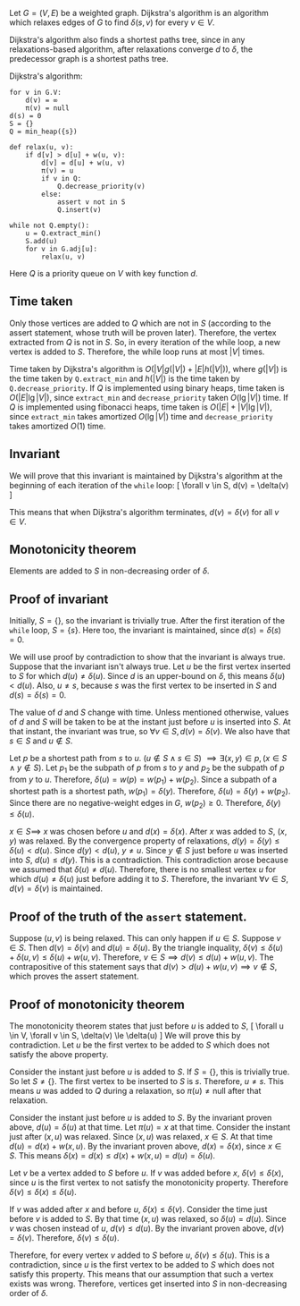 Let $G = (V, E)$ be a weighted graph.
Dijkstra's algorithm is an algorithm which relaxes edges of $G$ to find $\delta(s, v)$ for every $v \in V$.

Dijkstra's algorithm also finds a shortest paths tree, since in any relaxations-based algorithm,
after relaxations converge $d$ to $\delta$, the predecessor graph is a shortest paths tree.

Dijkstra's algorithm:
```
for v in G.V:
    d(v) = ∞
    π(v) = null
d(s) = 0
S = {}
Q = min_heap({s})

def relax(u, v):
    if d[v] > d[u] + w(u, v):
        d[v] = d[u] + w(u, v)
        π(v) = u
        if v in Q:
            Q.decrease_priority(v)
        else:
            assert v not in S
            Q.insert(v)

while not Q.empty():
    u = Q.extract_min()
    S.add(u)
    for v in G.adj[u]:
        relax(u, v)
```

Here $Q$ is a priority queue on $V$ with key function $d$.

## Time taken

Only those vertices are added to $Q$ which are not in $S$
(according to the assert statement, whose truth will be proven later).
Therefore, the vertex extracted from $Q$ is not in $S$.
So, in every iteration of the while loop, a new vertex is added to $S$.
Therefore, the while loop runs at most $|V|$ times.

Time taken by Dijkstra's algorithm is $O(|V|g(|V|) + |E|h(|V|))$,
where $g(|V|)$ is the time taken by `Q.extract_min` and $h(|V|)$ is the time taken by `Q.decrease_priority`.
If $Q$ is implemented using binary heaps, time taken is $O(|E|\lg|V|)$,
since `extract_min` and `decrease_priority` taken $O(\lg|V|)$ time.
If $Q$ is implemented using fibonacci heaps, time taken is $O(|E| + |V|\lg|V|)$,
since `extract_min` takes amortized $O(\lg|V|)$ time and
`decrease_priority` takes amortized $O(1)$ time.

## Invariant

We will prove that this invariant is maintained by Dijkstra's algorithm
at the beginning of each iteration of the `while` loop:
\[ \forall v \in S, d(v) = \delta(v) \]

This means that when Dijkstra's algorithm terminates,
$d(v) = \delta(v)$ for all $v \in V$.

## Monotonicity theorem

Elements are added to $S$ in non-decreasing order of $\delta$.

## Proof of invariant

Initially, $S = \{\}$, so the invariant is trivially true.
After the first iteration of the `while` loop, $S = \{s\}$.
Here too, the invariant is maintained, since $d(s) = \delta(s) = 0$.

We will use proof by contradiction to show that the invariant is always true.
Suppose that the invariant isn't always true.
Let $u$ be the first vertex inserted to $S$ for which $d(u) \neq \delta(u)$.
Since $d$ is an upper-bound on $\delta$, this means $\delta(u) < d(u)$.
Also, $u \neq s$, because $s$ was the first vertex to be inserted in $S$ and $d(s) = \delta(s) = 0$.

The value of $d$ and $S$ change with time.
Unless mentioned otherwise, values of $d$ and $S$ will be taken to be
at the instant just before $u$ is inserted into $S$.
At that instant, the invariant was true, so $\forall v \in S, d(v) = \delta(v)$.
We also have that $s \in S$ and $u \not\in S$.

Let $p$ be a shortest path from $s$ to $u$. $(u \not\in S \wedge s \in S)$
$\implies \exists (x, y) \in p, (x \in S \wedge y \not\in S)$.
Let $p_1$ be the subpath of $p$ from $s$ to $y$ and $p_2$ be the subpath of $p$ from $y$ to $u$.
Therefore, $\delta(u) = w(p) = w(p_1) + w(p_2)$.
Since a subpath of a shortest path is a shortest path, $w(p_1) = \delta(y)$.
Therefore, $\delta(u) = \delta(y) + w(p_2)$.
Since there are no negative-weight edges in $G$, $w(p_2) \ge 0$.
Therefore, $\delta(y) \le \delta(u)$.

$x \in S \implies$ $x$ was chosen before $u$ and $d(x) = \delta(x)$.
After $x$ was added to $S$, $(x, y)$ was relaxed.
By the convergence property of relaxations, $d(y) = \delta(y) \le \delta(u) < d(u)$.
Since $d(y) < d(u)$, $y \neq u$.
Since $y \not\in S$ just before $u$ was inserted into $S$,
$d(u) \le d(y)$. This is a contradiction.
This contradiction arose because we assumed that $\delta(u) \neq d(u)$.
Therefore, there is no smallest vertex $u$ for which $d(u) \neq \delta(u)$ just before adding it to $S$.
Therefore, the invariant $\forall v \in S, d(v) = \delta(v)$ is maintained.

## Proof of the truth of the `assert` statement.

Suppose $(u, v)$ is being relaxed. This can only happen if $u \in S$.
Suppose $v \in S$. Then $d(v) = \delta(v)$ and $d(u) = \delta(u)$.
By the triangle inquality, $\delta(v) \le \delta(u) + \delta(u, v) \le \delta(u) + w(u, v)$.
Therefore, $v \in S \implies d(v) \le d(u) + w(u, v)$.
The contrapositive of this statement says that
$d(v) > d(u) + w(u, v) \implies v \not\in S$, which proves the assert statement.

## Proof of monotonicity theorem

The monotonicity theorem states that just before $u$ is added to $S$,
\[ \forall u \in V, \forall v \in S, \delta(v) \le \delta(u) \]
We will prove this by contradiction.
Let $u$ be the first vertex to be added to $S$ which does not satisfy the above property.

Consider the instant just before $u$ is added to $S$.
If $S = \{\}$, this is trivially true. So let $S \neq \{\}$.
The first vertex to be inserted to $S$ is $s$. Therefore, $u \neq s$.
This means $u$ was added to $Q$ during a relaxation,
so $π(u) \neq \textrm{null}$ after that relaxation.

Consider the instant just before $u$ is added to $S$.
By the invariant proven above, $d(u) = \delta(u)$ at that time.
Let $π(u) = x$ at that time.
Consider the instant just after $(x, u)$ was relaxed.
Since $(x, u)$ was relaxed, $x \in S$.
At that time $d(u) = d(x) + w(x, u)$.
By the invariant proven above, $d(x) = \delta(x)$, since $x \in S$.
This means $\delta(x) = d(x) \le d(x) + w(x, u) = d(u) = \delta(u)$.

Let $v$ be a vertex added to $S$ before $u$.
If $v$ was added before $x$, $\delta(v) \le \delta(x)$,
since $u$ is the first vertex to not satisfy the monotonicity property.
Therefore $\delta(v) \le \delta(x) \le \delta(u)$.

If $v$ was added after $x$ and before $u$, $\delta(x) \le \delta(v)$.
Consider the time just before $v$ is added to $S$.
By that time $(x, u)$ was relaxed, so $\delta(u) = d(u)$.
Since $v$ was chosen instead of $u$, $d(v) \le d(u)$.
By the invariant proven above, $d(v) = \delta(v)$.
Therefore, $\delta(v) \le \delta(u)$.

Therefore, for every vertex $v$ added to $S$ before $u$, $\delta(v) \le \delta(u)$.
This is a contradiction, since $u$ is the first vertex to be added to $S$
which does not satisfy this property.
This means that our assumption that such a vertex exists was wrong.
Therefore, vertices get inserted into $S$ in non-decreasing order of $\delta$.
